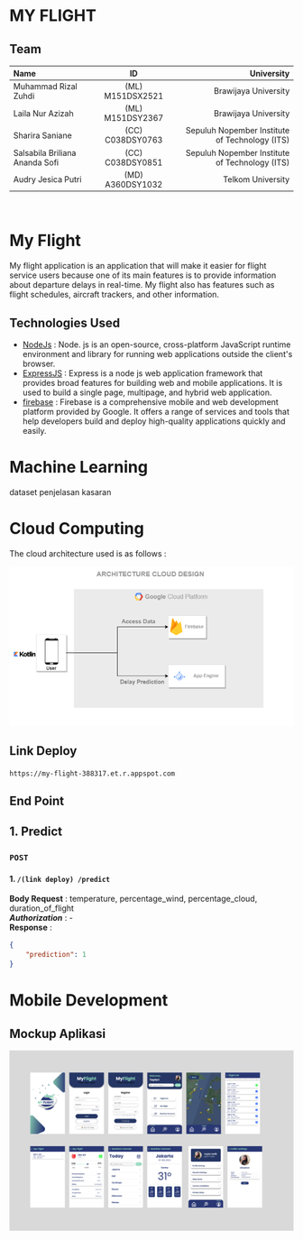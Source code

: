 # **MY FLIGHT**

## **Team**

| Name   | ID | University |
| :------------ |:---------------:| ------:|
| Muhammad Rizal Zuhdi    | (ML) M151DSX2521 |Brawijaya University|
|  Laila Nur Azizah    | (ML) M151DSY2367  |Brawijaya University|
| Sharira Saniane      | (CC) C038DSY0763 | Sepuluh Nopember Institute of Technology (ITS)|
| Salsabila Briliana Ananda Sofi    | (CC) C038DSY0851 | Sepuluh Nopember Institute of Technology (ITS)|
|  Audry Jesica Putri    | (MD) A360DSY1032  |Telkom University|
<br/>

# My Flight 
My flight application is an application that will make it easier for flight service users because one of its main features is to provide information about departure delays in real-time. My flight also has features such as flight schedules, aircraft trackers, and other information.


## Technologies Used
* [NodeJs](https://nodejs.org/en) : Node. js is an open-source, cross-platform JavaScript runtime environment and library for running web applications outside the client's browser.
* [ExpressJS](https://expressjs.com/) : Express is a node js web application framework that provides broad features for building web and mobile applications. It is used to build a single page, multipage, and hybrid web application.
* [firebase](https://firebase.google.com/?hl=id) : Firebase is a comprehensive mobile and web development platform provided by Google. It offers a range of services and tools that help developers build and deploy high-quality applications quickly and easily. 



# Machine Learning 

dataset penjelasan kasaran 



# Cloud Computing 
The cloud architecture used is as follows :

![cloud](./Image/cloud.png)

## Link Deploy 
`https://my-flight-388317.et.r.appspot.com`

## **End Point**
## 1. Predict
### `POST`
#### 1.  `/(link deploy) /predict` <br>
**Body Request**    :  temperature, percentage_wind, percentage_cloud, duration_of_flight <br>
***Authorization*** : -  <br>
**Response** :
```JSON
{
    "prediction": 1
}
```

# Mobile Development
 
## **Mockup Aplikasi** 

![mockup](Image/ui%20app.png)
